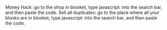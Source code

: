 Money Hack: go to the shop in blooket, type javascript: into the search bar, and then paste the code.
Sell all duplicates: go to the place where all your blooks are in blooket, type javascript: into the search bar, and then paste the code.
